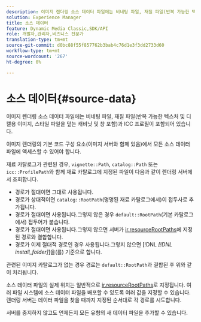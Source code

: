 ```yaml
---
description: 이미지 렌더링 소스 데이터 파일에는 비네팅 파일, 재질 파일(반복 가능한 텍스처 및 디캘용 이미지, 스타일 파일을 덮는 캐비닛 및 창 포함)과 ICC 프로필이 포함되어 있습니다.
solution: Experience Manager
title: 소스 데이터
feature: Dynamic Media Classic,SDK/API
role: 개발자,관리자,비즈니스 전문가
translation-type: tm+mt
source-git-commit: d0bc88f55f857762b3bab4c76d1e3f3dd2733d60
workflow-type: tm+mt
source-wordcount: '267'
ht-degree: 0%

---
```



# 소스 데이터{#source-data}

이미지 렌더링 소스 데이터 파일에는 비네팅 파일, 재질 파일(반복 가능한 텍스처 및 디캘용 이미지, 스타일 파일을 덮는 캐비닛 및 창 포함)과 ICC 프로필이 포함되어 있습니다.

이미지 렌더링의 기본 코드 구성 요소(이미지 서버와 함께 있음)에서 모든 소스 데이터 파일에 액세스할 수 있어야 합니다.

재료 카탈로그가 관련된 경우, `vignette::Path`, `catalog::Path` 또는 `icc::ProfilePath`와 함께 재료 카탈로그에 지정된 파일이 다음과 같이 렌더링 서버에서 조회합니다.

* 경로가 절대이면 그대로 사용됩니다.
* 경로가 상대적이면 `catalog::RootPath`(명명된 재료 카탈로그에서)이 접두사로 추가됩니다.
* 경로가 절대이면 사용됩니다.그렇지 않은 경우 `default::RootPath`(기본 카탈로그에서) 접두어가 붙습니다.
* 경로가 절대이면 사용됩니다.그렇지 않으면 서버가 [ir.resourceRootPaths](../../../../../../ir-api/server-admin/image-rendering-api-ref/c-ir-server-administration/c-ir-configuration-settings-reference/c-ir-resource-root-folders.md#concept-39a34d2239934079bb396e1bf568a9c2)에 지정된 경로와 결합합니다.
* 경로가 이제 절대적 경로인 경우 사용됩니다.그렇지 않으면 [!DNL *[!DNL install_folder]*]을(를) 기준으로 합니다.

관련된 이미지 카탈로그가 없는 경우 경로는 `default::RootPath`과 결합된 후 위와 같이 처리됩니다.

소스 데이터 파일의 실제 위치는 일반적으로 [ir.resourceRootPaths](../../../../../../ir-api/server-admin/image-rendering-api-ref/c-ir-server-administration/c-ir-configuration-settings-reference/c-ir-resource-root-folders.md#concept-39a34d2239934079bb396e1bf568a9c2)로 지정됩니다. 여러 파일 시스템에 소스 데이터 파일을 배포할 수 있도록 여러 값을 지정할 수 있습니다. 렌더링 서버는 데이터 파일을 찾을 때까지 지정된 순서대로 각 경로를 시도합니다.

서버를 중지하지 않고도 언제든지 모든 유형의 새 데이터 파일을 추가할 수 있습니다.
